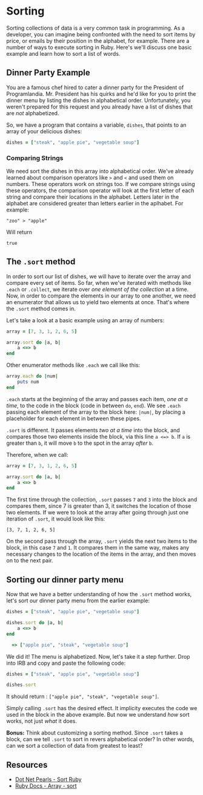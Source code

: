 # Sorting

Sorting collections of data is a very common task in programming. As a developer, you can imagine being confronted with the need to sort items by price, or emails by their position in the alphabet, for example. There are a number of ways to execute sorting in Ruby. Here's we'll discuss one basic example and learn how to sort a list of words. 

## Dinner Party Example

You are a famous chef hired to cater a dinner party for the President of Programlandia. Mr. President has his quirks and he'd like for you to print the dinner menu by listing the dishes in alphabetical order. Unfortunately, you weren't prepared for this request and you already have a list of dishes that are *not* alphabetized.  

So, we have a program that contains a variable, `dishes`, that points to an array of your delicious dishes: 

```ruby
dishes = ["steak", "apple pie", "vegetable soup"]
```

### Comparing Strings

We need sort the dishes in this array into alphabetical order. We've already learned about comparison operators like `>` and `<` and used them on numbers. These operators work on strings too. If we compare strings using these operators, the comparison operator will look at the first letter of each string and compare their locations in the alphabet. Letters later in the alphabet are considered greater than letters earlier in the aplhabet. For example: 

`"zoo" > "apple"`

Will return 

`true`

## The `.sort` method

In order to sort our list of dishes, we will have to iterate over the array and compare every set of items. So far, when we've iterated with methods like `.each` or `.collect`, we iterate over *one element of the collection* at a time. Now, in order to compare the elements in our array to one another, we need an enumerator that allows us to yield two elements at once. That's where the `.sort` method comes in. 

Let's take a look at a basic example using an array of numbers:

```ruby
array = [7, 3, 1, 2, 6, 5]

array.sort do |a, b|
	a <=> b
end
```

Other enumerator methods like `.each` we call like this: 

```ruby
array.each do |num|
	puts num 
end
```

`.each` starts at the beginning of the array and passes each item, *one at a time*, to the code in the block (code in between `do`, `end`). We see `.each` passing each element of the array to the block here: `|num|`, by placing a placeholder for each element in between these pipes. 

`.sort` is different. It passes elements *two at a time* into the block, and compares those two elements inside the block, via this line `a <=> b`. If `a` is greater than `b`, it will move `b` to the spot in the array *after* `b`. 

Therefore, when we call: 

```ruby
array = [7, 3, 1, 2, 6, 5]

array.sort do |a, b|
	a <=> b
end
```

The first time through the collection, `.sort` passes `7` and `3` into the block and compares them, since 7 is greater than 3, it switches the location of those two elements. If we were to look at the array after going through just one iteration of `.sort`, it would look like this: 

`[3, 7, 1, 2, 6, 5]`

On the second pass through the array, `.sort` yields the next two items to the block, in this case `7` and `1`. It compares them in the same way, makes any necessary changes to the location of the items in the array, and then moves on to the next pair. 

## Sorting our dinner party menu 

Now that we have a better understanding of how the `.sort` method works, let's sort our dinner party menu from the earlier example:

```ruby
dishes = ["steak", "apple pie", "vegetable soup"]

dishes.sort do |a, b|
	a <=> b
end

  => ["apple pie", "steak", "vegetable soup"]
```

We did it! The menu is alphabetized. Now, let's take it a step further. Drop into IRB and copy and paste the following code: 

```ruby
dishes = ["steak", "apple pie", "vegetable soup"]

dishes.sort
```

It should return : `["apple pie", "steak", "vegetable soup"]`. 

Simply calling `.sort` has the desired effect. It implicity executes the code we used in the block in the above example. But now we understand *how* sort works, not just *what* it does. 

**Bonus:** Think about customizing a sorting method. Since `.sort` takes a block, can we tell `.sort` to sort in revers alphabetical order? In other words, can we sort a collection of data from greatest to least? 

## Resources

* [Dot Net Pearls - Sort Ruby](http://www.dotnetperls.com/sort-ruby)
* [Ruby Docs - Array - sort](http://ruby-doc.org/core-2.2.0/Array.html#method-i-sort)










